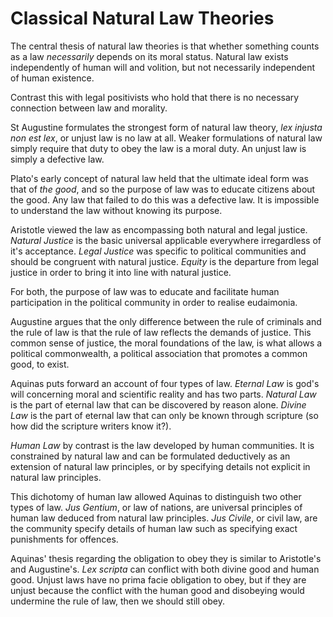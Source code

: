 # Classical Natural Law Theories

The central thesis of natural law theories is that whether something counts as a law _necessarily_ depends on its moral status.  Natural law exists independently of human will and volition, but not necessarily independent of human existence.

Contrast this with legal positivists who hold that there is no necessary connection between law and morality.

St Augustine formulates the strongest form of natural law theory, _lex injusta non est lex_, or unjust law is no law at all.  Weaker formulations of natural law simply require that duty to obey the law is a moral duty.  An unjust law is simply a defective law.

Plato's early concept of natural law held that the ultimate ideal form was that of _the good_, and so the purpose of law was to educate citizens about the good.  Any law that failed to do this was a defective law.  It is impossible to understand the law without knowing its purpose.

Aristotle viewed the law as encompassing both natural and legal justice.  _Natural Justice_ is the basic universal applicable everywhere irregardless of it's acceptance.  _Legal Justice_ was specific to political communities and should be congruent with natural justice.  _Equity_ is the departure from legal justice in order to bring it into line with natural justice.

For both, the purpose of law was to educate and facilitate human participation in the political community in order to realise eudaimonia.

Augustine argues that the only difference between the rule of criminals and the rule of law is that the rule of law reflects the demands of justice.  This common sense of justice, the moral foundations of the law, is what allows a political commonwealth, a political association that promotes a common good, to exist.

Aquinas puts forward an account of four types of law. _Eternal Law_ is god's will concerning moral and scientific reality and has two parts.  _Natural Law_ is the part of eternal law that can be discovered by reason alone.  _Divine Law_ is the part of eternal law that can only be known through scripture (so how did the scripture writers know it?).  

_Human Law_ by contrast is the law developed by human communities.  It is constrained by natural law and can be formulated deductively as an extension of natural law principles, or by specifying details not explicit in natural law principles.

This dichotomy of human law allowed Aquinas to distinguish two other types of law.  _Jus Gentium_, or law of nations, are universal principles of human law deduced from natural law principles.  _Jus Civile_, or civil law, are the community specify details of human law such as specifying exact punishments for offences. 

Aquinas' thesis regarding the obligation to obey they is similar to Aristotle's and Augustine's.  _Lex scripta_ can conflict with both divine good and human good.  Unjust laws have no prima facie obligation to obey, but if they are unjust because the conflict with the human good and disobeying would undermine the rule of law, then we should still obey.

